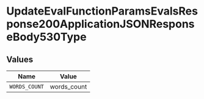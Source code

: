 # UpdateEvalFunctionParamsEvalsResponse200ApplicationJSONResponseBody530Type


## Values

| Name          | Value         |
| ------------- | ------------- |
| `WORDS_COUNT` | words_count   |